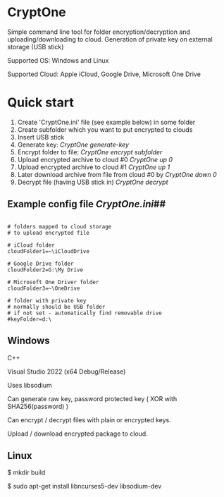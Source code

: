 
# CryptOne

Simple command line tool for folder encryption/decryption and uploading/downloading to cloud.
Generation of private key on external storage (USB stick)

Supported OS: Windows and Linux

Supported Cloud: Apple iCloud, Google Drive, Microsoft One Drive


# Quick start

1. Create 'CryptOne.ini' file (see example below) in some folder
2. Create subfolder which you want to put encrypted to clouds
3. Insert USB stick
4. Generate key:  _CryptOne generate-key_
5. Encrypt folder to file: _CryptOne encrypt subfolder_
6. Upload encrypted archive to cloud #0  _CryptOne up 0_
7. Upload encrypted archive to cloud #1 _CryptOne up 1_
8. Later download archive from file from cloud #0 by _CryptOne down 0_
9. Decrypt file (having USB stick in) _CryptOne decrypt_


## Example config file _CryptOne.ini_##

```text

# folders mapped to cloud storage
# to upload encrypted file

# iCloud folder
cloudFolder1=~\iCloudDrive

# Google Drive folder
cloudFolder2=G:\My Drive

# Microsoft One Driver folder
cloudFolder3=~\OneDrive

# folder with private key
# normally should be USB folder
# if not set - automatically find removable drive
#keyFolder=d:\
```
## Windows ##

C++

Visual Studio 2022 (x64 Debug/Release)

Uses libsodium


Can generate raw key, password protected key ( XOR with SHA256(password) )

Can encrypt / decrypt files with plain or encrypted keys.

Upload / download encrypted package to cloud.



## Linux ##

$ mkdir build

$ sudo apt-get install libncurses5-dev libsodium-dev


